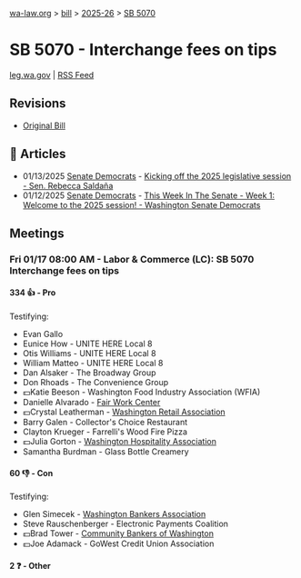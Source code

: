 [wa-law.org](/) > [bill](/bill/) > [2025-26](/bill/2025-26/) > [SB 5070](/bill/2025-26/sb/5070/)

# SB 5070 - Interchange fees on tips
[leg.wa.gov](https://app.leg.wa.gov/billsummary?BillNumber=5070&Year=2025&Initiative=false) | [RSS Feed](./rss.xml)

## Revisions
* [Original Bill](1/)

## 📰 Articles
* 01/13/2025 [Senate Democrats](/org/senate_democrats/) - [Kicking off the 2025 legislative session - Sen. Rebecca Saldaña](https://senatedemocrats.wa.gov/saldana/2025/01/13/kicking-off-the-2025-legislative-session/#:~:text=SB%205070)
* 01/12/2025 [Senate Democrats](/org/senate_democrats/) - [This Week In The Senate - Week 1: Welcome to the 2025 session! - Washington Senate Democrats](https://senatedemocrats.wa.gov/blog/2025/01/12/this-week-in-the-senate-week-1-welcome-to-the-2025-session/#:~:text=Senate%20Bill%205070)

## Meetings
### Fri 01/17 08:00 AM - Labor & Commerce (LC): SB 5070 Interchange fees on tips
#### 334 👍 - Pro
Testifying:
* Evan Gallo
* Eunice How - UNITE HERE Local 8
* Otis Williams - UNITE HERE Local 8
* William Matteo - UNITE HERE Local 8
* Dan Alsaker - The Broadway Group
* Don Rhoads - The Convenience Group
* 💵Katie Beeson - Washington Food Industry Association (WFIA)
* Danielle Alvarado - [Fair Work Center](/org/fair_work_center/)
* 💵Crystal Leatherman - [Washington Retail Association](/org/washington_retail_association/)
* Barry Galen - Collector's Choice Restaurant
* Clayton Krueger - Farrelli's Wood Fire Pizza
* 💵Julia Gorton - [Washington Hospitality Association](/org/washington_hospitality_association/)
* Samantha Burdman - Glass Bottle Creamery

#### 60 👎 - Con
Testifying:
* Glen Simecek - [Washington Bankers Association](/org/washington_bankers_association/)
* Steve Rauschenberger - Electronic Payments Coalition
* 💵Brad Tower - [Community Bankers of Washington](/org/community_bankers_of_washington/)
* 💵Joe Adamack - GoWest Credit Union Association

#### 2 ❓ - Other
